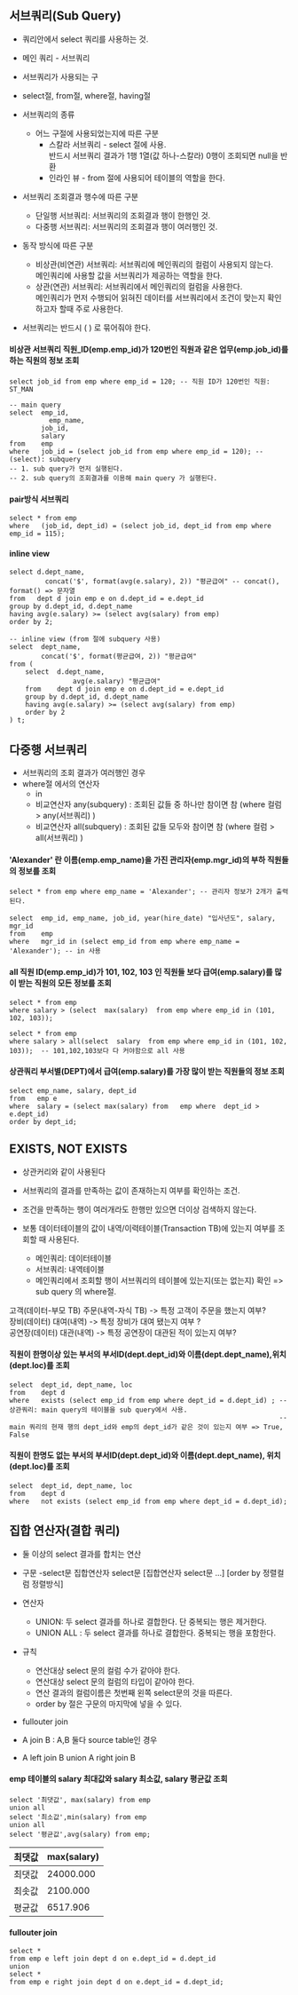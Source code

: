## 서브쿼리(Sub Query)
- 쿼리안에서 select 쿼리를 사용하는 것.
- 메인 쿼리 - 서브쿼리


- 서브쿼리가 사용되는 구
 - select절, from절, where절, having절
 
- 서브쿼리의 종류
  - 어느 구절에 사용되었는지에 따른 구분
    - 스칼라 서브쿼리 - select 절에 사용.    
                       반드시 서브쿼리 결과가 1행 1열(값 하나-스칼라) 0행이 조회되면 null을 반환
    - 인라인 뷰 - from 절에 사용되어 테이블의 역할을 한다.
- 서브쿼리 조회결과 행수에 따른 구분
    - 단일행 서브쿼리: 서브쿼리의 조회결과 행이 한행인 것.
    - 다중행 서브쿼리: 서브쿼리의 조회결과 행이 여러행인 것.
- 동작 방식에 따른 구분
    - 비상관(비연관) 서브쿼리: 서브쿼리에 메인쿼리의 컬럼이 사용되지 않는다.   
                               메인쿼리에 사용할 값을 서브쿼리가 제공하는 역할을 한다.
    - 상관(연관) 서브쿼리: 서브쿼리에서 메인쿼리의 컬럼을 사용한다.    
                           메인쿼리가 먼저 수행되어 읽혀진 데이터를 서브쿼리에서 조건이 맞는지 확인하고자 할때 주로 사용한다.

- 서브쿼리는 반드시 ( ) 로 묶어줘야 한다.
#### **비상관 서브쿼리** 직원_ID(emp.emp_id)가 120번인 직원과 같은 업무(emp.job_id)를 하는 직원의 정보 조회
```mysql
select job_id from emp where emp_id = 120; -- 직원 ID가 120번인 직원: ST_MAN

-- main query
select  emp_id,
	      emp_name,
        job_id,
        salary
from    emp
where   job_id = (select job_id from emp where emp_id = 120); -- (select): subquery
-- 1. sub query가 먼저 실행된다.
-- 2. sub query의 조회결과를 이용해 main query 가 실행된다.
```
#### pair방식 서브쿼리
```mysql
select * from emp
where   (job_id, dept_id) = (select job_id, dept_id from emp where emp_id = 115);
```
#### inline view
```mysql
select d.dept_name, 
	     concat('$', format(avg(e.salary), 2)) "평균급여" -- concat(), format() => 문자열
from   dept d join emp e on d.dept_id = e.dept_id
group by d.dept_id, d.dept_name
having avg(e.salary) >= (select avg(salary) from emp)
order by 2;

-- inline view (from 절에 subquery 사용)
select  dept_name, 
		concat('$', format(평균급여, 2)) "평균급여"
from (
	select  d.dept_name, 
			    avg(e.salary) "평균급여"
	from    dept d join emp e on d.dept_id = e.dept_id
	group by d.dept_id, d.dept_name
	having avg(e.salary) >= (select avg(salary) from emp)
	order by 2
) t; 
```
## 다중행 서브쿼리
- 서브쿼리의 조회 결과가 여러행인 경우
 - where절 에서의 연산자
	- in
	- 비교연산자 any(subquery) : 조회된 값들 중 하나만 참이면 참 (where 컬럼 > any(서브쿼리) )
	- 비교연산자 all(subquery) : 조회된 값들 모두와 참이면 참 (where 컬럼 > all(서브쿼리) )
#### 'Alexander' 란 이름(emp.emp_name)을 가진 관리자(emp.mgr_id)의 부하 직원들의 정보를 조회
```mysql
select * from emp where emp_name = 'Alexander'; -- 관리자 정보가 2개가 출력된다.

select  emp_id, emp_name, job_id, year(hire_date) "입사년도", salary, mgr_id
from    emp
where   mgr_id in (select emp_id from emp where emp_name = 'Alexander'); -- in 사용
```
#### **all** 직원 ID(emp.emp_id)가 101, 102, 103 인 직원들 보다 급여(emp.salary)를 많이 받는 직원의 모든 정보를 조회
```mysql
select * from emp
where salary > (select  max(salary)  from emp where emp_id in (101, 102, 103));

select * from emp
where salary > all(select  salary  from emp where emp_id in (101, 102, 103));  -- 101,102,103보다 다 커야함으로 all 사용 
``` 
#### **상관쿼리** 부서별(DEPT)에서 급여(emp.salary)를 가장 많이 받는 직원들의 정보 조회
```mysql
select emp_name, salary, dept_id
from   emp e
where  salary = (select max(salary) from   emp where  dept_id > e.dept_id)
order by dept_id;                 
```
## EXISTS, NOT EXISTS
- 상관커리와 같이 사용된다
- 서브쿼리의 결과를 만족하는 값이 존재하는지 여부를 확인하는 조건. 
- 조건을 만족하는 행이 여러개라도 한행만 있으면 더이상 검색하지 않는다.

- 보통 데이터테이블의 값이 내역/이력테이블(Transaction TB)에 있는지 여부를 조회할 때 사용된다.
	- 메인쿼리: 데이터테이블
	- 서브쿼리: 내역테이블
	- 메인쿼리에서 조회할 행이 서브쿼리의 테이블에 있는지(또는 없는지) 확인 => sub query 의 where절.
    
고객(데이터-부모 TB) 주문(내역-자식 TB) -> 특정 고객이 주문을 했는지 여부?     
장비(데이터) 대여(내역) -> 특정 장비가 대여 됐는지 여부 ?   
공연장(데이터) 대관(내역) -> 특정 공연장이 대관된 적이 있는지 여부?    
#### 직원이 한명이상 있는 부서의 부서ID(dept.dept_id)와 이름(dept.dept_name),위치(dept.loc)를 조회
```mysql
select  dept_id, dept_name, loc
from    dept d
where   exists (select emp_id from emp where dept_id = d.dept_id) ; --  상관쿼리: main query의 테이블을 sub query에서 사용.
                                                                    -- main 쿼리의 현재 행의 dept_id와 emp의 dept_id가 같은 것이 있는지 여부 => True, False
```
#### 직원이 한명도 없는 부서의 부서ID(dept.dept_id)와 이름(dept.dept_name), 위치(dept.loc)를 조회
```mysql
select  dept_id, dept_name, loc
from    dept d
where   not exists (select emp_id from emp where dept_id = d.dept_id);
```
## 집합 연산자(결합 쿼리)
- 둘 이상의 select 결과를 합치는 연산
- 구문
  -select문  집합연산자 select문 [집합연산자 select문 ...] [order by 정렬컬럼 정렬방식]

- 연산자
  - UNION: 두 select 결과를 하나로 결합한다. 단 중복되는 행은 제거한다. 
  - UNION ALL : 두 select 결과를 하나로 결합한다. 중복되는 행을 포함한다. 
   
- 규칙
  - 연산대상 select 문의 컬럼 수가 같아야 한다. 
  - 연산대상 select 문의 컬럼의 타입이 같아야 한다.
  - 연산 결과의 컬럼이름은 첫번째 왼쪽 select문의 것을 따른다.
  - order by 절은 구문의 마지막에 넣을 수 있다.
- fullouter join
 - A join B : A,B 둘다 source table인 경우
 - A left join B   union   A right join B
 #### emp 테이블의 salary 최대값와 salary 최소값, salary 평균값 조회
 ```mysql
select '최댓값', max(salary) from emp
union all
select '최소값',min(salary) from emp
union all
select '평균값',avg(salary) from emp;
 ```
 |최댓값|max(salary)|
 |:--|:--|
 |최댓값|24000.000|
 |최솟값|2100.000|
 |평균값|6517.906|
 #### fullouter join
 ```mysql
select *
from emp e left join dept d on e.dept_id = d.dept_id
union
select * 
from emp e right join dept d on e.dept_id = d.dept_id; 
 ```
